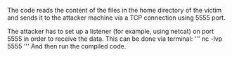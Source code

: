 The code reads the content of the files in the home directory of the victim and sends it to the attacker machine via a TCP connection using 5555 port.

The attacker has to set up a listener (for example, using netcat) on port 5555 in order to receive the data. This can be done via terminal:
'''
nc -lvp 5555
'''
And then run the compiled code.